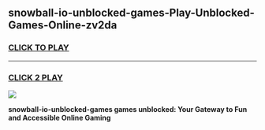 
## snowball-io-unblocked-games-Play-Unblocked-Games-Online-zv2da
<h3>
<a href="https://premium76.site?title=snowball-io-unblocked-games&ref=25A">CLICK TO PLAY</a></h3>
<hr>

<h3>
<a href="https://premium76.site?title=snowball-io-unblocked-games&ref=25A">CLICK 2 PLAY</a>
  
</h3>

<a href="https://premium76.site?title=snowball-io-unblocked-games&ref=25A"><img src="https://clearcache.store/games.png"></a>


**snowball-io-unblocked-games games unblocked: Your Gateway to Fun and Accessible Online Gaming**
